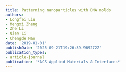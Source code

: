 ```yaml
---
title: Patterning nanoparticles with DNA molds
authors:
- Longfei Liu
- Mengxi Zheng
- Zhe Li
- Qian Li
- Chengde Mao
date: '2019-01-01'
publishDate: '2025-09-21T19:26:39.969272Z'
publication_types:
- article-journal
publication: '*ACS Applied Materials & Interfaces*'
---
```

